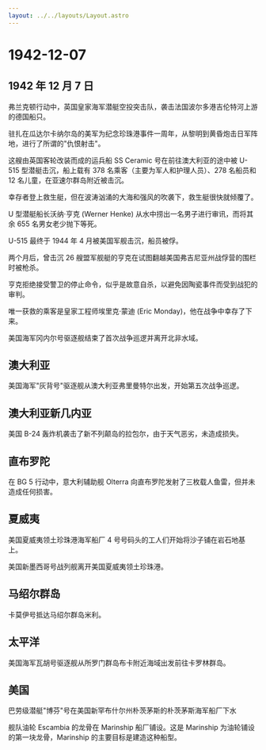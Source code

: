 ```yaml
---
layout: ../../layouts/Layout.astro
---
```


# 1942-12-07

## 1942 年 12 月 7 日

弗兰克顿行动中，英国皇家海军潜艇空投突击队，袭击法国波尔多港吉伦特河上游的德国船只。

驻扎在瓜达尔卡纳尔岛的美军为纪念珍珠港事件一周年，从黎明到黄昏炮击日军阵地，进行了所谓的"仇恨射击"。

这艘由英国客轮改装而成的运兵船 SS Ceramic 号在前往澳大利亚的途中被 U-515
型潜艇击沉，船上载有 378 名乘客（主要为军人和护理人员）、278 名船员和 12
名儿童，在亚速尔群岛附近被击沉。

幸存者登上救生艇，但在波涛汹涌的大海和强风的吹袭下，救生艇很快就倾覆了。

U 型潜艇船长沃纳·亨克 (Werner Henke)
从水中捞出一名男子进行审讯，而将其余 655 名男女老少抛下等死。

U-515 最终于 1944 年 4 月被美国军舰击沉，船员被俘。

两个月后，曾击沉 26
艘盟军舰艇的亨克在试图翻越美国弗吉尼亚州战俘营的围栏时被枪杀。

亨克拒绝接受警卫的停止命令，似乎是故意自杀，以避免因陶瓷事件而受到战犯的审判。

唯一获救的乘客是皇家工程师埃里克·蒙迪 (Eric
Monday)，他在战争中幸存了下来。

美国海军冈内尔号驱逐舰结束了首次战争巡逻并离开北非水域。

## 澳大利亚

美国海军"灰背号"驱逐舰从澳大利亚弗里曼特尔出发，开始第五次战争巡逻。

## 澳大利亚新几内亚

美国 B-24 轰炸机袭击了新不列颠岛的拉包尔，由于天气恶劣，未造成损失。

## 直布罗陀

在 BG 5 行动中，意大利辅助舰 Olterra
向直布罗陀发射了三枚载人鱼雷，但并未造成任何损害。

## 夏威夷

美国夏威夷领土珍珠港海军船厂 4
号号码头的工人们开始将沙子铺在岩石地基上。

美国新墨西哥号战列舰离开美国夏威夷领土珍珠港。

## 马绍尔群岛

卡莫伊号抵达马绍尔群岛米利。

## 太平洋

美国海军瓦胡号驱逐舰从所罗门群岛布卡附近海域出发前往卡罗林群岛。

## 美国

巴劳级潜艇"博芬"号在美国新罕布什尔州朴茨茅斯的朴茨茅斯海军船厂下水

舰队油轮 Escambia 的龙骨在 Marinship 船厂铺设。这是 Marinship
为油轮铺设的第一块龙骨，Marinship 的主要目标是建造这种船型。
